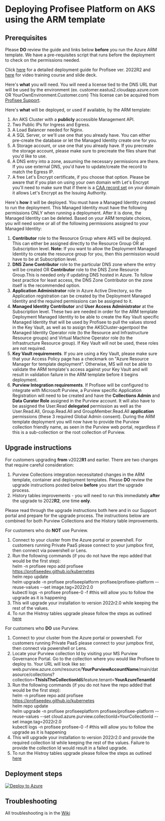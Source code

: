 # Deploying Profisee Platform on AKS using the ARM template


## Prerequisites

Please **DO** review the guide and links below **before** you run the Azure ARM template. We have a pre-requisites script that runs before the deployment to check on the permissions needed.

Click [here](https://support.profisee.com/wikis/2022_r2_support/deploying_the_AKS_cluster_with_the_arm_template) for a detailed deployment guide for Profisee ver. 2022R2 and [here](https://support.profisee.com/lms/courseinfo?id=00u00000000002b00aM&mode=browsecourses) for video training course and slide deck.


Here's **what** you will need. You will need a license tied to the DNS URL that will be used by the environment (ex. customer.eastus2.cloudapp.azure.com OR YourOwnEnvironment.Customer.com) This license can be acquired from [Profisee Support](https://support.profisee.com/aspx/ProfiseeCustomerHome). 

Here's **what** will be deployed, or used if available, by the ARM template:
1. An AKS Cluster with a **publicly** accessible Management API.
2. Two Public IPs for Ingress and Egress.
3. A Load Balancer needed for Nginx.
4. A SQL Server, or we'll use one that you already have. You can either pre-create the database or let the Managed Identity create one for you.
5. A Storage account, or use one that you already have. If you precreate the storage account, please make sure to precreate the files share that you'd like to use.
6. A DNS entry into a zone, assuming the necessary permissions are there. If you use external DNS, you'd have to update/create the record to match the Egress IP.
7. A free Let's Encrypt certificate, if you choose that option. Please be aware that if you plan on using your own domain with Let's Encrypt you'll need to make sure that if there is a [CAA record set](https://letsencrypt.org/docs/caa/) on your domain it allows Let's Encrypt as the Issuing Authority.

Here's **how** it will be deployed. You must have a Managed Identity created to run the deployment. This Managed Identity must have the following permissions ONLY when running a deployment. After it is done, the Managed Identity can be deleted. Based on your ARM template choices, you will need some or all of the following permissions assigned to your Managed Identity:
1. **Contributor** role to the Resource Group where AKS will be deployed. This can either be assigned directly to the Resource Group OR at Subscription level. **Note:** If you want to allow the Deployment Managed Identity to create the resource group for you, then this permission would have to be at Subscription level. 
2. **DNS Zone Contributor** role to the particular DNS zone where the entry will be created OR **Contributor** role to the DNS Zone Resource Group.This is needed only if updating DNS hosted in Azure. To follow best practice for least access, the DNS Zone Contributor on the zone itself is the recommended option.
3. **Application Administrator** role in Azure Active Directory, so the Application registration can be created by the Deployment Managed Identity and the required permissions can be assigned to it.
4. **Managed Identity Contributor** and **User Access Administrator** at the Subscription level. These two are needed in order for the ARM template Deployment Managed Identity to be able to create the Key Vault specific Managed Identity that will be used by Profisee to pull the values stored in the Key Vault, as well as to assign the AKSCluster-agentpool the Managed Identity Operator role (to the Resource and Infrastructure Resource groups) and Virtual Machine Operator role (to the Infrastructure Resource group). If Key Vault will not be used, these roles are not required.
5. **Key Vault requirements**. If you are using a Key Vault, please make sure that your Access Policy page has a checkmark on "Azure Resource Manager for template deployment". Otherwise, MS will not be able to validate the ARM template's access against your Key Vault and will result in validation failure in the ARM template before it begins deployment.
6. **Purview Integration requirements**. If Profisee will be configured to integrate with Microsoft Purview, a Purview specific Application Registration will need to be created and have the **Collections Admin** and **Data Curator Role** assigned in the Purview account. It will also have to be assigned the User.Read **delegated** permission as well as the User.Read.All, Group.Read.All and GroupMember.Read.All **application** permissions (these 3 required Global Admin consent). During the ARM template deployment you will now have to provide the Purview collection friendly name, as seen in the Purview web portal, regardless if this is a sub-collection or the root collection of Purview. 


## Upgrade instructions

For customers upgrading **from** v2022**R1** and earlier. There are two changes that require careful consideration:
1. Purview Collections integration necessitated changes in the ARM template, container and deployment templates. Please **DO** review the upgrade instructions posted below **before** you start the upgrade process.
2. History tables improvements - you will need to run this immediately **after** the upgrade to 2022**R2**, one time **only**. 

Please read through the upgrade instructions both here and in our Support portal and prepare for the upgrade process. The instructions below are combined for both Purview Collections and the History table improvements. 

For customers who do **NOT** use Purview.
1. Connect to your cluster from the Azure portal or powershell. For customers running Private PaaS please connect to your jumpbox first, then connect via powershell or Lens.
2. Run the following commands (if you do not have the repo added that would be the first step):  
helm -n profisee repo add profisee https://profiseedev.github.io/kubernetes  
helm repo update  
helm upgrade -n profisee profiseeplatform profisee/profisee-platform --reuse-values --set image.tag=2022r2.0  
kubectl logs -n profisee profisee-0 -f #this will allow you to follow the upgrade as it is happening  
3. This will upgrade your installation to version 2022r2.0 while keeping the rest of the values.
4. To run the Histroy tables upgrade please follow the steps as outlined [here](https://support.profisee.com/wikis/release_notes/upgrade_considerations_and_prerequisites)
    
For customers who **DO** use Purview.
1. Connect to your cluster from the Azure portal or powershell. For customers running Private PaaS please connect to your jumpbox first, then connect via powershell or Lens.
2. Locate your Purview collection Id by visiting your MS Purview Governance Portal. Go to the collection where you would like Profisee to deploy to. Your URL will look like so: web.purview.azure.com/resource/**YourPurviewAccountName**/main/datasource/collections?collection=**ThisIsTheCollectionId**&feature.tenant=**YourAzureTenantId**
3. Run the following commands (if you do not have the repo added that would be the first step):  
helm -n profisee repo add profisee https://profiseedev.github.io/kubernetes  
helm repo update  
helm upgrade -n profisee profiseeplatform profisee/profisee-platform --reuse-values --set cloud.azure.purview.collectionId=YourCollectionId --set image.tag=2022r2.0  
kubectl logs -n profisee profisee-0 -f #this will allow you to follow the upgrade as it is happening  
4. This will upgrade your installation to version 2022r2.0 and provide the required collection Id while keeping the rest of the values. Failure to provide the collection Id would result in a failed upgrade.
5. To run the Histroy tables upgrade please follow the steps as outlined [here](https://support.profisee.com/wikis/release_notes/upgrade_considerations_and_prerequisites)


## Deployment steps

[![Deploy to Azure](https://aka.ms/deploytoazurebutton)](https://portal.azure.com/#create/Microsoft.Template/uri/https%3A%2F%2Fraw.githubusercontent.com%2Fprofisee%2Fkubernetes%2Fmaster%2FAzure-ARM%2Fazuredeploy.json/createUIDefinitionUri/https%3A%2F%2Fraw.githubusercontent.com%2Fprofisee%2Fkubernetes%2Fmaster%2FAzure-ARM%2FcreateUIDefinition.json)

## Troubleshooting

All troubleshooting is in the [Wiki](https://github.com/profisee/kubernetes/wiki)

